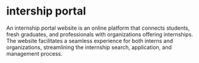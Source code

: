# intership portal
  An internship portal website is an online platform that connects students, fresh graduates, and professionals with organizations offering internships. The website facilitates a seamless experience for both interns and organizations, streamlining the internship search, application, and management process.
